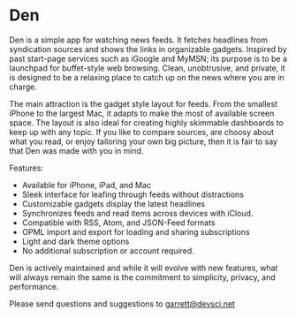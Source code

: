 #  Den

Den is a simple app for watching news feeds. It fetches headlines from syndication sources and shows the links in organizable gadgets. Inspired by past start-page services such as iGoogle and MyMSN; its purpose is to be a launchpad for buffet-style web browsing. Clean, unobtrusive, and private, it is designed to be a relaxing place to catch up on the news where you are in charge.

The main attraction is the gadget style layout for feeds. From the smallest iPhone to the largest Mac, it adapts to make the most of available screen space. The layout is also ideal for creating highly skimmable dashboards to keep up with any topic. If you like to compare sources, are choosy about what you read, or enjoy tailoring your own big picture, then it is fair to say that Den was made with you in mind.

Features:

- Available for iPhone, iPad, and Mac
- Sleek interface for leafing through feeds without distractions
- Customizable gadgets display the latest headlines
- Synchronizes feeds and read items across devices with iCloud.
- Compatible with RSS, Atom, and JSON-Feed formats
- OPML import and export for loading and sharing subscriptions
- Light and dark theme options
- No additional subscription or account required.

Den is actively maintained and while it will evolve with new features, what will always remain the same is the commitment to simplicity, privacy, and performance.

Please send questions and suggestions to garrett@devsci.net
